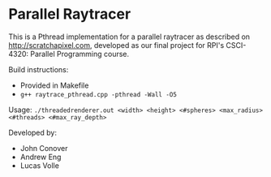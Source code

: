 # Parallel Raytracer

This is a Pthread implementation for a parallel raytracer as described on http://scratchapixel.com, developed as our final project for RPI's CSCI-4320: Parallel Programming course.

Build instructions:
 - Provided in Makefile
 - ```g++ raytrace_pthread.cpp -pthread -Wall -O5```

Usage:
 ```./threadedrenderer.out <width> <height> <#spheres> <max_radius> <#threads> <#max_ray_depth>```

Developed by:
 - John Conover
 - Andrew Eng
 - Lucas Volle
